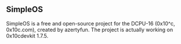SimpleOS
--------

SimpleOS is a free and open-source project for the DCPU-16 (0x10^c, 0x10c.com), created by azertyfun. The project is actually working on 0x10cdevkit 1.7.5.